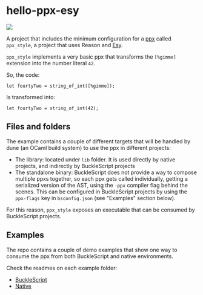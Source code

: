 # hello-ppx-esy

![](https://github.com/cem2ran/style-ppx/workflows/ppx_style%20pipeline/badge.svg)

A project that includes the minimum configuration for a [ppx](https://blog.hackages.io/reasonml-ppx-8ecd663d5640) called `ppx_style`, a project that uses Reason and [Esy](https://github.com/esy-ocaml/esy).

`ppx_style` implements a very basic ppx that transforms the `[%gimme]` extension into the number literal `42`.

So, the code:

```reason
let fourtyTwo = string_of_int([%gimme]);
```

Is transformed into:

```reason
let fourtyTwo = string_of_int(42);
```

## Files and folders

The example contains a couple of different targets that will be handled by dune (an OCaml build system)
to use the ppx in different projects:

- The library: located under `lib` folder. It is used directly by native projects, and indirectly by BuckleScript projects
- The standalone binary: BuckleScript does not provide a way to compose multiple ppxs together, so each ppx gets called individually, getting a serialized version of the AST, using the `-ppx` compiler flag behind the scenes. This can be configured in BuckleScript projects by using the `ppx-flags` key in `bsconfig.json` (see "Examples" section below).

For this reason, `ppx_style` exposes an executable that can be consumed by BuckleScript projects.

## Examples

The repo contains a couple of demo examples that show one way to consume the ppx from both BuckleScript and native environments.

Check the readmes on each example folder:

- [BuckleScript](test_bs/README.md)
- [Native](test_native/README.md)
